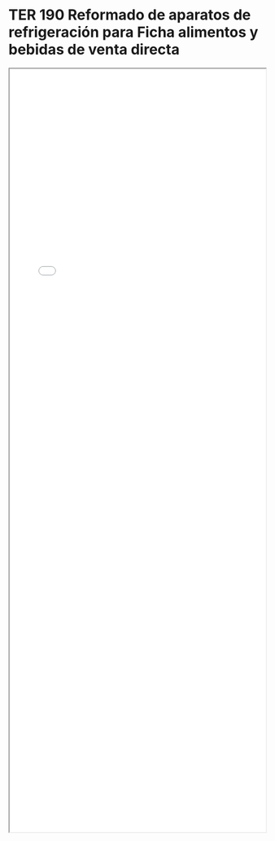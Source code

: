 
# TER 190  Reformado de aparatos de refrigeración para Ficha alimentos y bebidas de venta directa

<iframe src="../TER 190  Reformado de aparatos de refrigeración para Ficha alimentos y bebidas de venta directa.pdf" width="100%" height="1500px"></iframe>

